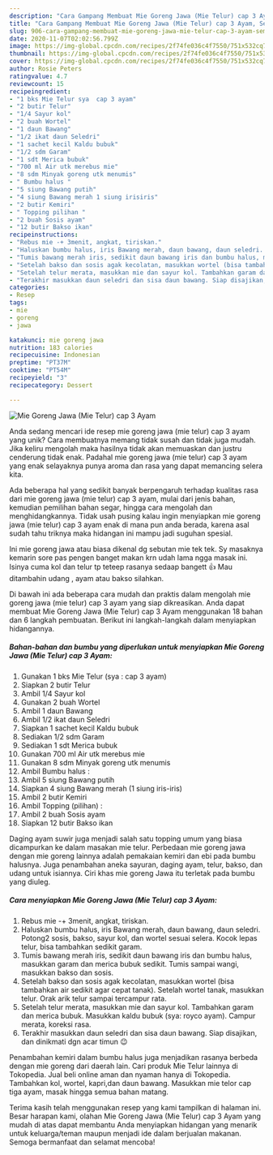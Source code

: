 ```yaml
---
description: "Cara Gampang Membuat Mie Goreng Jawa (Mie Telur) cap 3 Ayam, Sempurna"
title: "Cara Gampang Membuat Mie Goreng Jawa (Mie Telur) cap 3 Ayam, Sempurna"
slug: 906-cara-gampang-membuat-mie-goreng-jawa-mie-telur-cap-3-ayam-sempurna
date: 2020-11-07T02:02:56.799Z
image: https://img-global.cpcdn.com/recipes/2f74fe036c4f7550/751x532cq70/mie-goreng-jawa-mie-telur-cap-3-ayam-foto-resep-utama.jpg
thumbnail: https://img-global.cpcdn.com/recipes/2f74fe036c4f7550/751x532cq70/mie-goreng-jawa-mie-telur-cap-3-ayam-foto-resep-utama.jpg
cover: https://img-global.cpcdn.com/recipes/2f74fe036c4f7550/751x532cq70/mie-goreng-jawa-mie-telur-cap-3-ayam-foto-resep-utama.jpg
author: Rosie Peters
ratingvalue: 4.7
reviewcount: 15
recipeingredient:
- "1 bks Mie Telur sya  cap 3 ayam"
- "2 butir Telur"
- "1/4 Sayur kol"
- "2 buah Wortel"
- "1 daun Bawang"
- "1/2 ikat daun Seledri"
- "1 sachet kecil Kaldu bubuk"
- "1/2 sdm Garam"
- "1 sdt Merica bubuk"
- "700 ml Air utk merebus mie"
- "8 sdm Minyak goreng utk menumis"
- " Bumbu halus "
- "5 siung Bawang putih"
- "4 siung Bawang merah 1 siung irisiris"
- "2 butir Kemiri"
- " Topping pilihan "
- "2 buah Sosis ayam"
- "12 butir Bakso ikan"
recipeinstructions:
- "Rebus mie -+ 3menit, angkat, tiriskan."
- "Haluskan bumbu halus, iris Bawang merah, daun bawang, daun seledri. Potong2 sosis, bakso, sayur kol, dan wortel sesuai selera. Kocok lepas telur, bisa tambahkan sedikit garam."
- "Tumis bawang merah iris, sedikit daun bawang iris dan bumbu halus, masukkan garam dan merica bubuk sedikit. Tumis sampai wangi, masukkan bakso dan sosis."
- "Setelah bakso dan sosis agak kecolatan, masukkan wortel (bisa tambahkan air sedikit agar cepat tanak). Setelah wortel tanak, masukkan telur. Orak arik telur sampai tercampur rata."
- "Setelah telur merata, masukkan mie dan sayur kol. Tambahkan garam dan merica bubuk. Masukkan kaldu bubuk (sya: royco ayam). Campur merata, koreksi rasa."
- "Terakhir masukkan daun seledri dan sisa daun bawang. Siap disajikan, dan dinikmati dgn acar timun 😉"
categories:
- Resep
tags:
- mie
- goreng
- jawa

katakunci: mie goreng jawa 
nutrition: 183 calories
recipecuisine: Indonesian
preptime: "PT37M"
cooktime: "PT54M"
recipeyield: "3"
recipecategory: Dessert

---
```



![Mie Goreng Jawa (Mie Telur) cap 3 Ayam](https://img-global.cpcdn.com/recipes/2f74fe036c4f7550/751x532cq70/mie-goreng-jawa-mie-telur-cap-3-ayam-foto-resep-utama.jpg)

Anda sedang mencari ide resep mie goreng jawa (mie telur) cap 3 ayam yang unik? Cara membuatnya memang tidak susah dan tidak juga mudah. Jika keliru mengolah maka hasilnya tidak akan memuaskan dan justru cenderung tidak enak. Padahal mie goreng jawa (mie telur) cap 3 ayam yang enak selayaknya punya aroma dan rasa yang dapat memancing selera kita.

Ada beberapa hal yang sedikit banyak berpengaruh terhadap kualitas rasa dari mie goreng jawa (mie telur) cap 3 ayam, mulai dari jenis bahan, kemudian pemilihan bahan segar, hingga cara mengolah dan menghidangkannya. Tidak usah pusing kalau ingin menyiapkan mie goreng jawa (mie telur) cap 3 ayam enak di mana pun anda berada, karena asal sudah tahu triknya maka hidangan ini mampu jadi suguhan spesial.

Ini mie goreng jawa atau biasa dikenal dg sebutan mie tek tek. Sy masaknya kemarin sore pas pengen banget makan krn udah lama ngga masak ini. Isinya cuma kol dan telur tp teteep rasanya sedaap bangett 👍 Mau ditambahin udang , ayam atau bakso silahkan.


Di bawah ini ada beberapa cara mudah dan praktis dalam mengolah mie goreng jawa (mie telur) cap 3 ayam yang siap dikreasikan. Anda dapat membuat Mie Goreng Jawa (Mie Telur) cap 3 Ayam menggunakan 18 bahan dan 6 langkah pembuatan. Berikut ini langkah-langkah dalam menyiapkan hidangannya.

<!--inarticleads1-->

##### Bahan-bahan dan bumbu yang diperlukan untuk menyiapkan Mie Goreng Jawa (Mie Telur) cap 3 Ayam:

1. Gunakan 1 bks Mie Telur (sya : cap 3 ayam)
1. Siapkan 2 butir Telur
1. Ambil 1/4 Sayur kol
1. Gunakan 2 buah Wortel
1. Ambil 1 daun Bawang
1. Ambil 1/2 ikat daun Seledri
1. Siapkan 1 sachet kecil Kaldu bubuk
1. Sediakan 1/2 sdm Garam
1. Sediakan 1 sdt Merica bubuk
1. Gunakan 700 ml Air utk merebus mie
1. Gunakan 8 sdm Minyak goreng utk menumis
1. Ambil  Bumbu halus :
1. Ambil 5 siung Bawang putih
1. Siapkan 4 siung Bawang merah (1 siung iris-iris)
1. Ambil 2 butir Kemiri
1. Ambil  Topping (pilihan) :
1. Ambil 2 buah Sosis ayam
1. Siapkan 12 butir Bakso ikan


Daging ayam suwir juga menjadi salah satu topping umum yang biasa dicampurkan ke dalam masakan mie telur. Perbedaan mie goreng jawa dengan mie goreng lainnya adalah pemakaian kemiri dan ebi pada bumbu halusnya. Juga penambahan aneka sayuran, daging ayam, telur, bakso, dan udang untuk isiannya. Ciri khas mie goreng Jawa itu terletak pada bumbu yang diuleg. 

<!--inarticleads2-->

##### Cara menyiapkan Mie Goreng Jawa (Mie Telur) cap 3 Ayam:

1. Rebus mie -+ 3menit, angkat, tiriskan.
1. Haluskan bumbu halus, iris Bawang merah, daun bawang, daun seledri. Potong2 sosis, bakso, sayur kol, dan wortel sesuai selera. Kocok lepas telur, bisa tambahkan sedikit garam.
1. Tumis bawang merah iris, sedikit daun bawang iris dan bumbu halus, masukkan garam dan merica bubuk sedikit. Tumis sampai wangi, masukkan bakso dan sosis.
1. Setelah bakso dan sosis agak kecolatan, masukkan wortel (bisa tambahkan air sedikit agar cepat tanak). Setelah wortel tanak, masukkan telur. Orak arik telur sampai tercampur rata.
1. Setelah telur merata, masukkan mie dan sayur kol. Tambahkan garam dan merica bubuk. Masukkan kaldu bubuk (sya: royco ayam). Campur merata, koreksi rasa.
1. Terakhir masukkan daun seledri dan sisa daun bawang. Siap disajikan, dan dinikmati dgn acar timun 😉


Penambahan kemiri dalam bumbu halus juga menjadikan rasanya berbeda dengan mie goreng dari daerah lain. Cari produk Mie Telur lainnya di Tokopedia. Jual beli online aman dan nyaman hanya di Tokopedia. Tambahkan kol, wortel, kapri,dan daun bawang. Masukkan mie telor cap tiga ayam, masak hingga semua bahan matang. 

Terima kasih telah menggunakan resep yang kami tampilkan di halaman ini. Besar harapan kami, olahan Mie Goreng Jawa (Mie Telur) cap 3 Ayam yang mudah di atas dapat membantu Anda menyiapkan hidangan yang menarik untuk keluarga/teman maupun menjadi ide dalam berjualan makanan. Semoga bermanfaat dan selamat mencoba!
